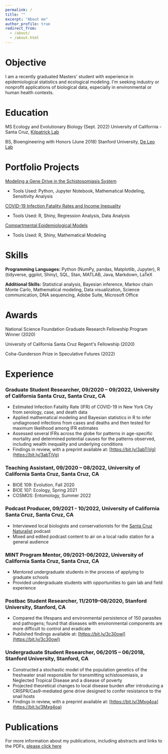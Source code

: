 ```yaml
---
permalink: /
title: ""
excerpt: "About me"
author_profile: true
redirect_from: 
  - /about/
  - /about.html
---
```


# Objective
I am a recently graduated Masters' student with experience in epidemiological statistics and ecological modeling. I'm seeking industry or nonprofit applications of biological data, especially in environmental or human health contexts.

# Education
MS Ecology and Evolutionary Biology (Sept. 2022)
University of California - Santa Cruz, [Kilpatrick Lab](https://kilpatrick.eeb.ucsc.edu/)

BS, Bioengineering with Honors (June 2018)
Stanford University, [De Leo Lab](https://deleolab.stanford.edu/)

# Portfolio Projects

[Modeling a Gene Drive in the Schistosomiasis System](https://chloerickards.github.io/genedrive/)

* Tools Used: Python, Jupyter Notebook, Mathematical Modeling, Sensitivity Analysis

[COVID-19 Infection Fatality Rates and Income Inequality](https://chloerickards.shinyapps.io/Covid19/)

* Tools Used: R, Shiny, Regression Analysis, Data Analysis

[Compartmental Epidemiological Models](https://chloerickards.shinyapps.io/diseasemodels/)

* Tools Used: R, Shiny, Mathematical Modeling

# Skills

**Programming Languages:** Python (NumPy, pandas, Matplotlib, Jupyter), R (tidyverse, ggplot, Shiny), SQL, Stan, MATLAB, Java, Markdown, LaTeX

**Additional Skills:** Statistical analysis, Bayesian inference, Markov chain Monte Carlo, Mathematical modeling, Data visualization, Science communication, DNA sequencing, Adobe Suite, Microsoft Office

# Awards

National Science Foundation Graduate Research Fellowship Program Winner (2020)

University of California Santa Cruz Regent's Fellowship (2020)

Coha-Gunderson Prize in Speculative Futures (2022)

# Experience

### Graduate Student Researcher, 09/2020 – 09/2022, University of California Santa Cruz, Santa Cruz, CA
* Estimated Infection Fatality Rate (IFR) of COVID-19 in New York City from serology, case, and death data
* Applied mathematical modeling and Bayesian statistics in R to infer undiagnosed infections from cases and deaths and then tested for maximum likelihood among IFR estimates
* Assessed several IFRs across the globe for patterns in age-specific mortality and determined potential causes for the patterns observed, including wealth inequality and underlying conditions
* Findings in review, with a preprint available at: [https://bit.ly/3abTiVg](https://bit.ly/3abTiVg) 

### Teaching Assistant, 09/2020 – 08/2022, University of California Santa Cruz, Santa Cruz, CA
* BIOE 109: Evolution, Fall 2020
* BIOE 107: Ecology, Spring 2021
* COSMOS: Entomology, Summer 2022

### Podcast Producer, 09/2021 - 10/2022, University of California Santa Cruz, Santa Cruz, CA
* Interviewed local biologists and conservationists for the [Santa Cruz Naturalist](https://open.spotify.com/show/22DGQdylvM6tGIsswFVGS2?si=496c657d036741cf) podcast
* Mixed and edited podcast content to air on a local radio station for a general audience

### MINT Program Mentor, 09/2021-06/2022, University of California Santa Cruz, Santa Cruz, CA
* Mentored undergraduate students in the process of applying to graduate schools
* Provided undergraduate students with opportunities to gain lab and field experience

### Postbac Student Researcher, 11/2019–08/2020, Stanford University, Stanford, CA
* Compared the lifespans and environmental persistence of 150 parasites and pathogens; found that diseases with environmental components are more difficult to control and eradicate
* Published findings available at: [https://bit.ly/3c30owl](https://bit.ly/3c30owl) 

### Undergraduate Student Researcher, 06/2015 – 06/2018, Stanford University, Stanford, CA
* Constructed a stochastic model of the population genetics of the freshwater snail responsible for transmitting schistosomiasis, a Neglected Tropical Disease and a disease of poverty 
* Projected theoretical changes to local disease burden after introducing a CRISPR/Cas9-mediated gene drive designed to confer resistance to the snail hosts
* Findings in review, with a preprint available at: [https://bit.ly/3Mxg4oa](https://bit.ly/3Mxg4oa) 

# Publications

For more information about my publications, including abstracts and links to the PDFs, [please click here](https://chloerickards.github.io/publications/)
